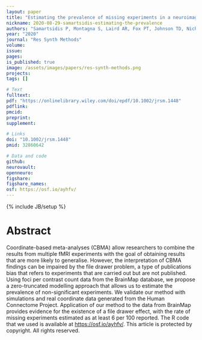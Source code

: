 ```yaml
---
layout: paper
title: "Estimating the prevalence of missing experiments in a neuroimaging meta-analysis"
nickname: 2020-08-29-samartsidis-estimating-the-prevalence
authors: "Samartsidis P, Montagna S, Laird AR, Fox PT, Johnson TD, Nichols TE"
year: "2020"
journal: "Res Synth Methods"
volume:
issue:
pages:
is_published: true
image: /assets/images/papers/res-synth-methods.png
projects:
tags: []

# Text
fulltext:
pdf: "https://onlinelibrary.wiley.com/doi/epdf/10.1002/jrsm.1448"
pdflink:
pmcid:
preprint:
supplement:

# Links
doi: "10.1002/jrsm.1448"
pmid: 32860642

# Data and code
github:
neurovault:
openneuro:
figshare:
figshare_names:
osf: https://osf.io/ayhfv/
---
```

{% include JB/setup %}

# Abstract

Coordinate-based meta-analyses (CBMA) allow researchers to combine the results from multiple fMRI experiments with the goal of obtaining results that are more likely to generalise. However, the interpretation of CBMA findings can be impaired by the file drawer problem, a type of publications bias that refers to experiments that are carried out but are not published. Using foci per contrast count data from the BrainMap database, we propose a zero-truncated modelling approach that allows us to estimate the prevalence of non-significant experiments. We validate our method with simulations and real coordinate data generated from the Human Connectome Project. Application of our method to the data from BrainMap provides evidence for the existence of a file drawer effect, with the rate of missing experiments estimated as at least 6 per 100 reported. The R code that we used is available at https://osf.io/ayhfv/. This article is protected by copyright. All rights reserved.

